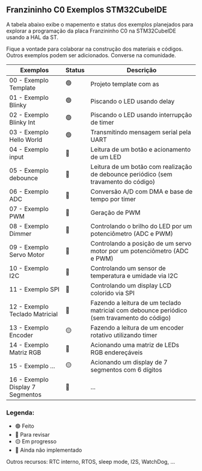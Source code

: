 ## Franzininho C0 Exemplos STM32CubeIDE

A tabela abaixo exibe o mapemento e status dos exemplos planejados para explorar a programação da placa Franzininho C0 na STM32CubeIDE usando a HAL da ST.  

Fique a vontade para colaborar na construção dos materiais e códigos. Outros exemplos podem ser adicionados. Converse na comunidade.

| Exemplos                          | Status | Descrição                                                                                                     |
|-----------------------------------|--------|---------------------------------------------------------------------------------------------------------------|
| 00 - Exemplo Template             | 🟢      | Projeto template com as                                                                                       |
| 01 - Exemplo Blinky               | 🟢      | Piscando o LED usando delay                                                                                   |
| 02 - Exemplo Blinky Int           | 🟢      | Piscando o LED usando interrupção de timer                                                                    |
| 03 - Exemplo Hello World          | 🟢      | Transmitindo mensagem serial pela UART                                                                        |
| 04 - Exemplo input                | 🔵      | Leitura de um botão e acionamento de um LED                                                                   |
| 05 - Exemplo debounce             | 🔵      | Leitura de um botão com realização de debounce periódico (sem travamento do código)                           |
| 06 - Exemplo ADC                  | 🔵      | Conversão A/D com DMA e base de tempo por timer                                                               |
| 07 - Exemplo PWM                  | 🔵      | Geração de PWM                                                                                                |
| 08 - Exemplo Dimmer               | 🔴      | Controlando o brilho do LED por um potenciômetro (ADC e PWM)                                                  |
| 09 - Exemplo Servo Motor          | 🔴      | Controlando a posição de um servo motor por um potenciômetro (ADC e PWM)                                      |
| 10 - Exemplo I2C                  | 🔵      | Controlando um sensor de temperatura e umidade via I2C                                                        |
| 11 - Exemplo SPI                  | 🔵      | Controlando um display LCD colorido via SPI                                                                   |
| 12 - Exemplo Teclado Matricial    | 🔵      | Fazendo a leitura de um teclado matricial com debounce periódico (sem travamento do código)                   |
| 13 - Exemplo Encoder              | 🟡      | Fazendo a leitura de um encoder rotativo utilizando timer                                                     |
| 14 - Exemplo Matriz RGB           | 🔵      | Acionando uma matriz de LEDs RGB endereçáveis                                                                 |
| 15 - Exemplo ...                  | 🟡      | Acionando um display de 7 segmentos com 6 dígitos                                                             |
| 16 - Exemplo Display 7 Segmentos  | 🔴      | ...                                                                                                           |

### Legenda:

- 🟢 Feito
- 🔵 Para revisar
- 🟡 Em progresso
- 🔴 Ainda não implementado

Outros recursos: RTC interno, RTOS, sleep mode, I2S, WatchDog, ...
